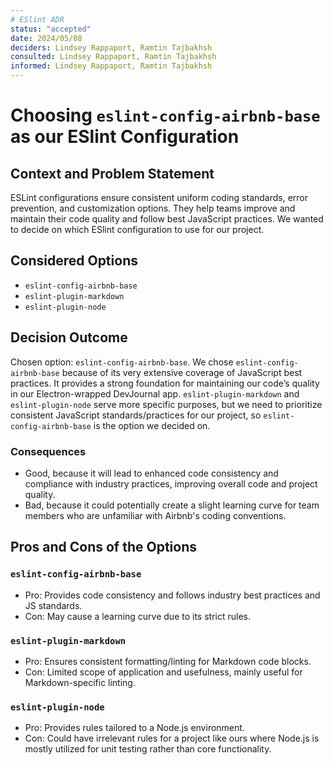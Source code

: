 ```yaml
---
# ESlint ADR  
status: "accepted"
date: 2024/05/08
deciders: Lindsey Rappaport, Ramtin Tajbakhsh
consulted: Lindsey Rappaport, Ramtin Tajbakhsh
informed: Lindsey Rappaport, Ramtin Tajbakhsh
---
```

# Choosing `eslint-config-airbnb-base` as our ESlint Configuration  

## Context and Problem Statement  

ESLint configurations ensure consistent uniform coding standards, error prevention, and customization options. They help teams improve and maintain their code quality and follow best JavaScript practices. We wanted to decide on which ESlint configuration to use for our project.  

## Considered Options

* `eslint-config-airbnb-base`  
* `eslint-plugin-markdown`  
* `eslint-plugin-node`  

## Decision Outcome

Chosen option: `eslint-config-airbnb-base`. We chose `eslint-config-airbnb-base` because of its very extensive coverage of JavaScript best practices. It provides a strong foundation for maintaining our code’s quality in our Electron-wrapped DevJournal app. `eslint-plugin-markdown` and `eslint-plugin-node` serve more specific purposes, but we need to prioritize consistent JavaScript standards/practices for our project, so `eslint-config-airbnb-base` is the option we decided on.

### Consequences

* Good, because it will lead to enhanced code consistency and compliance with industry practices, improving overall code and project quality.  
* Bad, because it could potentially create a slight learning curve for team members who are unfamiliar with Airbnb's coding conventions.  

## Pros and Cons of the Options

### `eslint-config-airbnb-base`  

* Pro: Provides code consistency and follows industry best practices and JS standards.
* Con: May cause a learning curve due to its strict rules.

### `eslint-plugin-markdown`  

* Pro: Ensures consistent formatting/linting for Markdown code blocks.
* Con: Limited scope of application and usefulness, mainly useful for Markdown-specific linting.

### `eslint-plugin-node`    

* Pro: Provides rules tailored to a Node.js environment.
* Con: Could have irrelevant rules for a project like ours where Node.js is mostly utilized for unit testing rather than core functionality.
